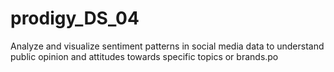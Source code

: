 # prodigy_DS_04
Analyze and visualize sentiment patterns in social media data to understand public opinion and attitudes towards specific topics or brands.po
